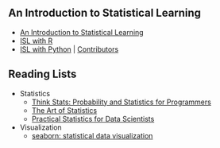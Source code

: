## An Introduction to Statistical Learning
- [An Introduction to Statistical Learning](https://www.statlearning.com/)
- [ISL with R](https://www.statlearning.com/resources-second-edition)
- [ISL with Python](https://www.statlearning.com/resources-python) | [Contributors](https://github.com/a-martyn/ISL-python)
## Reading Lists
- Statistics
  - [Think Stats: Probability and Statistics for Programmers](https://greenteapress.com/thinkstats/)
  - [The Art of Statistics](https://github.com/dspiegel29/ArtofStatistics)
  - [Practical Statistics for Data Scientists](https://github.com/gedeck/practical-statistics-for-data-scientists)
- Visualization
  - [seaborn: statistical data visualization](https://seaborn.pydata.org/)

